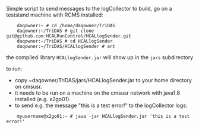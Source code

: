 Simple script to send messages to the logCollector 
to build, go on a teststand machine with RCMS installed:
```
    daqowner:~ # cd /home/daqowner/TriDAS
    daqowner:~/TriDAS # git clone git@github.com:HCALRunControl/HCALlogSender.git
    daqowner:~/TriDAS # cd HCALlogSender
    daqowner:~/TriDAS/HCALlogSender # ant
```
  the compiled library `HCALlogSender.jar` will show up in the `jars` subdirectory
 
  to run:
  * copy ~daqowner/TriDAS/jars/HCALlogSender.jar to your home directory on cmsusr.
  * it needs to be run on a machine on the cmsusr network with java1.8 installed (e.g. x2go01).
  * to send e.g. the message "this is a test error!" to the logCollector logs:
```
    myusername@x2go01:~ # java -jar HCALlogSender.jar 'this is a test error!'
```
